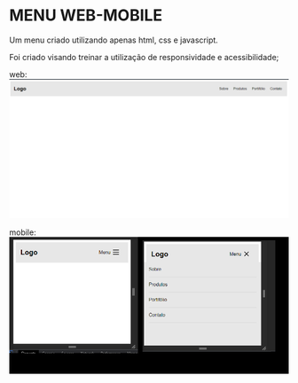 # MENU WEB-MOBILE

Um menu criado utilizando apenas html, css e javascript.

Foi criado visando treinar a utilização de responsividade e acessibilidade;

web:
![web](public/web.png)

mobile:
![mobile](public/mobile.png)
